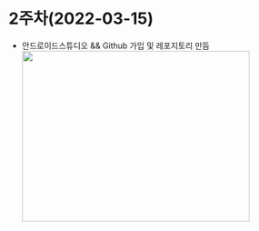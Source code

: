 # 2주차(2022-03-15)
- 안드로이드스튜디오 && Github 가입 및 레포지토리 만듬
 <img width="400" height="300" src="./2st.png"></img>
